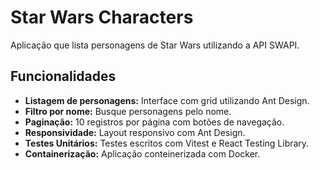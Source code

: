 # Star Wars Characters

Aplicação que lista personagens de Star Wars utilizando a API SWAPI.

## Funcionalidades

- **Listagem de personagens:** Interface com grid utilizando Ant Design.
- **Filtro por nome:** Busque personagens pelo nome.
- **Paginação:** 10 registros por página com botões de navegação.
- **Responsividade:** Layout responsivo com Ant Design.
- **Testes Unitários:** Testes escritos com Vitest e React Testing Library.
- **Containerização:** Aplicação conteinerizada com Docker.
